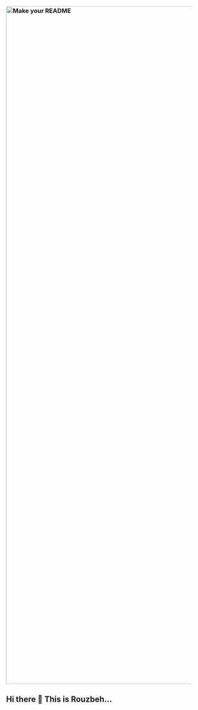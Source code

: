 ### <img width="1834" alt="Make your README" src="https://github.com/Rouzbehfarzinfar/rouzbehfarzinfar/assets/73777520/093e1475-6f9b-48aa-b71b-9a97461417e6">

<h2>Hi there 👋 This is Rouzbeh...</h2>

<!--
**Rouzbehfarzinfar/rouzbehfarzinfar** is a ✨ _special_ ✨ repository because its `README.md` (this file) appears on your GitHub profile.

<h3>My Expertise</h3>
<p>https://skillicons.dev/icons?i=html,css,bootstrap,tailwind,js,jquery,py,r,regex,cpp,git,github,mysql,firebase</p>

Here are some ideas to get you started:

- 🔭 I’m currently working on ...
- 🌱 I’m currently learning ...
- 👯 I’m looking to collaborate on ...
- 🤔 I’m looking for help with ...
- 💬 Ask me about ...
- 📫 How to reach me: ...
- 😄 Pronouns: ...
- ⚡ Fun fact: ...
-->
